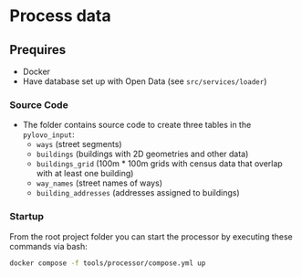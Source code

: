# Process data

## Prequires
- Docker
- Have database set up with Open Data (see `src/services/loader`)

### Source Code
- The folder contains source code to create three tables in the `pylovo_input`:
  - `ways` (street segments)
  - `buildings` (buildings with 2D geometries and other data)
  - `buildings_grid` (100m * 100m grids with census data that overlap with at least one building)
  - `way_names` (street names of ways)
  - `building_addresses` (addresses assigned to buildings)

### Startup
From the root project folder you can start the processor by executing these commands via bash:
```bash
docker compose -f tools/processor/compose.yml up
```